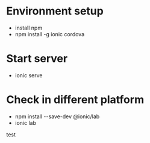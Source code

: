# Environment setup
- install npm
- npm install -g ionic cordova

# Start server
- ionic serve

# Check in different platform
- npm install --save-dev @ionic/lab
- ionic lab

test
